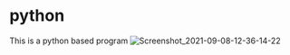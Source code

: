 # python
This is a python based program 
![Screenshot_2021-09-08-12-36-14-22](https://user-images.githubusercontent.com/88123015/134770726-f2a57219-2c91-4aad-9eb2-d1b91044cf19.jpg)


